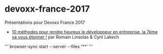 # devoxx-france-2017

Présentations pour Devoxx France 2017

* [10 méthodes pour rendre heureux le développeur en entreprise, la 7ème va vous étonner !](https://linsolas.github.io/devoxx-france-2017/index.html) par Romain Linsolas & Cyril Lakech

'''
browser-sync start --server --files '**'
'''
